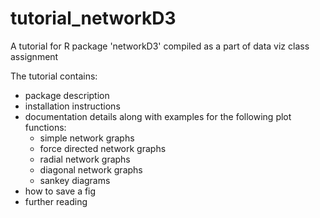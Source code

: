 # tutorial_networkD3
A tutorial for R package 'networkD3' compiled as a part of data viz class assignment

The tutorial contains:
- package description 
- installation instructions
- documentation details along with examples for the following plot functions:
  - simple network graphs
  - force directed network graphs
  - radial network graphs
  - diagonal network graphs
  - sankey diagrams
- how to save a fig
- further reading
